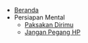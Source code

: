 - [Beranda](/)
- Persiapan Mental
  - [Paksakan Dirimu](/paksakan-dirimu)
  - [Jangan Pegang HP](/jangan-pegang-hp)
